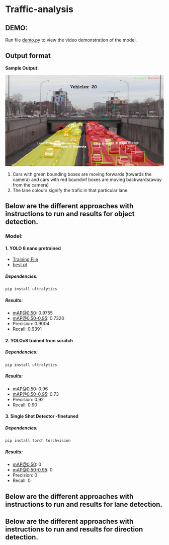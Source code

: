 # Traffic-analysis

## DEMO:
Run file [demo.py](https://github.com/shreshth3000/traffic-analysis/blob/main/demo/demo.py) to view the video demonstration of the model.

## Output format

**Sample Output:**

![Sample Output](sample_output.jpg)
1. Cars with green bounding boxes are moving forwards (towards the camera) and cars with red boundinf boxes are moving backwards(away from the camera)
2. The lane colours signify the trafic in that particular lane.

## Below are the different approaches with instructions to run and results for object detection.

### Model:
#### 1. YOLO 8 nano pretrained 
- [Training File](https://github.com/shreshth3000/traffic-analysis/blob/main/yolotrained.ipynb)
- [best.pt](https://github.com/shreshth3000/traffic-analysis/blob/main/models/yolo8nbest.pt)
##### Dependencies:
```
pip install ultralytics
```
##### Results:
- mAP@0.50: 0.9755
- mAP@0.50-0.95: 0.7320
- Precision: 0.9004
- Recall: 0.9391

#### 2. YOLOv8 trained from scratch

##### Dependencies:
```
pip install ultralytics
```
##### Results:
- mAP@0.50: 0.96
- mAP@0.50-0.95: 0.73
- Precision: 0.92
- Recall: 0.90

#### 3. Single Shot Detector -finetuned

##### Dependencies:
```
pip install torch torchvision
```
##### Results:
- mAP@0.50: 0
- mAP@0.50-0.95: 0
- Precision: 0
- Recall: 0
## Below are the different approaches with instructions to run and results for lane detection.





## Below are the different approaches with instructions to run and results for direction detection.
